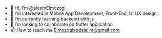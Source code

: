 - 👋 Hi, I’m @aleemElmozogi
- 👀 I’m interested in Mobile App Devolepment, Front-End, UI UX design
- 🌱 I’m currently learning backend with js
- 💞️ I’m looking to collaborate on flutter application
- 📫 How to reach me Elmozogiabdalalim@gmail.com

<!---
aleemElmozogi/aleemElmozogi is a ✨ special ✨ repository because its `README.md` (this file) appears on your GitHub profile.
You can click the Preview link to take a look at your changes.
--->
